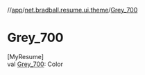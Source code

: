 //[app](../../index.md)/[net.bradball.resume.ui.theme](index.md)/[Grey_700](-grey_700.md)

# Grey_700

[MyResume]\
val [Grey_700](-grey_700.md): Color
